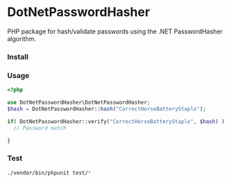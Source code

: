 # DotNetPasswordHasher

PHP package for hash/validate passwords using the .NET PasswordHasher algorithm.

### Install


### Usage

```php
<?php

use DotNetPasswordHasher\DotNetPasswordHasher;
$hash = DotNetPasswordHasher::hash("CorrectHorseBatteryStaple");

if( DotNetPasswordHasher::verify("CorrectHorseBatteryStaple", $hash) ) {
  // Password match

}
```


### Test

```bash
./vendor/bin/phpunit test/*
```
